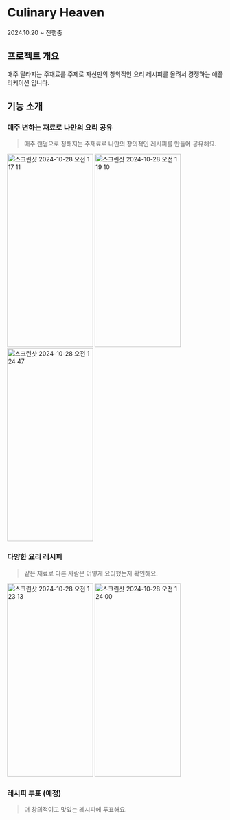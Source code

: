 # Culinary Heaven

2024.10.20 ~ 진행중

## 프로젝트 개요

매주 달라지는 주재료를 주제로 자신만의 창의적인 요리 레시피를 올려서 경쟁하는 애플리케이션 입니다.

## 기능 소개

### 매주 변하는 재료로 나만의 요리 공유
> 매주 랜덤으로 정해지는 주재료로 나만의 창의적인 레시피를 만들어 공유해요.
<img width="200" height="450" alt="스크린샷 2024-10-28 오전 1 17 11" src="https://github.com/user-attachments/assets/7343ede8-1904-4fc0-8dea-0fd94f0a87c2">
<img width="200" height="450" alt="스크린샷 2024-10-28 오전 1 19 10" src="https://github.com/user-attachments/assets/38df1787-6a6d-4ffb-ad74-9c057635343b">
<img width="200" height="450" alt="스크린샷 2024-10-28 오전 1 24 47" src="https://github.com/user-attachments/assets/f3243890-9327-42e6-9c68-0cff94f1fe3a">

### 다양한 요리 레시피
> 같은 재료로 다른 사람은 어떻게 요리했는지 확인해요.
<img width="200" height="450" alt="스크린샷 2024-10-28 오전 1 23 13" src="https://github.com/user-attachments/assets/7d0e9be1-4917-42d9-b7bd-ce9b84253fde">
<img width="200" height="450" alt="스크린샷 2024-10-28 오전 1 24 00" src="https://github.com/user-attachments/assets/54def351-4764-4dc2-9e55-539150891162">

### 레시피 투표 (예정)
> 더 창의적이고 맛있는 레시피에 투표해요.
